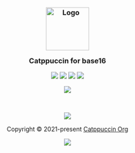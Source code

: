 <h3 align="center">
	<img src="https://raw.githubusercontent.com/catppuccin/catppuccin/dev/assets/logos/exports/1544x1544_circle.png" width="100" alt="Logo"/><br/>
	<img src="https://raw.githubusercontent.com/catppuccin/catppuccin/dev/assets/misc/transparent.png" height="30" width="0px"/>
	Catppuccin for base16
	<img src="https://raw.githubusercontent.com/catppuccin/catppuccin/dev/assets/misc/transparent.png" height="30" width="0px"/>
</h3>

<p align="center">
    <a href="https://github.com/nbn22385/base16-catppuccin-scheme/stargazers"><img src="https://img.shields.io/github/stars/nbn22385/base16-catppuccin-scheme?colorA=1e1e28&colorB=c9cbff&style=for-the-badge"></a>
    <a href="https://github.com/nbn22385/base16-catppuccin-scheme/issues"><img src="https://img.shields.io/github/issues/nbn22385/base16-catppuccin-scheme?colorA=1e1e28&colorB=f7be95&style=for-the-badge"></a>
    <a href="https://github.com/nbn22385/base16-catppuccin-scheme/contributors"><img src="https://img.shields.io/github/contributors/nbn22385/base16-catppuccin-scheme?colorA=1e1e28&colorB=b1e1a6&style=for-the-badge"></a>
    <a href="https://github.com/nbn22385/base16-catppuccin-scheme/license"><img src="https://img.shields.io/github/license/nbn22385/base16-catppuccin-scheme?colorA=1e1e28&colorB=DDB6F2&style=for-the-badge"></a>
</p>

<p align="center">
  <img src="https://raw.githubusercontent.com/catppuccin/catppuccin/dev/assets/misc/sample.png"/>
</p>

&nbsp;

<p align="center"><img src="https://raw.githubusercontent.com/catppuccin/catppuccin/dev/assets/footers/gray0_ctp_on_line.svg?sanitize=true" /></p>
<p align="center">Copyright &copy; 2021-present <a href="https://github.com/catppuccin" target="_blank">Catppuccin Org</a>
<p align="center"><a href="https://github.com/catppuccin/catppuccin/blob/main/LICENSE"><img src="https://img.shields.io/static/v1.svg?style=for-the-badge&label=License&message=MIT&logoColor=d9e0ee&colorA=302d41&colorB=c9cbff"/></a></p>
